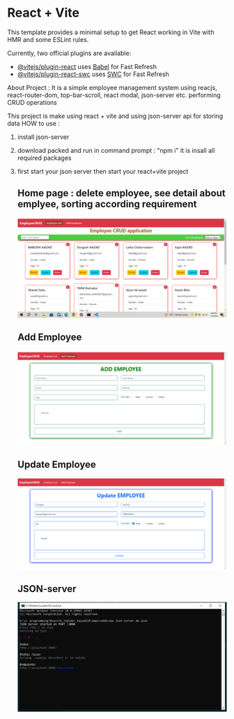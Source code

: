 # React + Vite

This template provides a minimal setup to get React working in Vite with HMR and some ESLint rules.

Currently, two official plugins are available:

- [@vitejs/plugin-react](https://github.com/vitejs/vite-plugin-react/blob/main/packages/plugin-react/README.md) uses [Babel](https://babeljs.io/) for Fast Refresh
- [@vitejs/plugin-react-swc](https://github.com/vitejs/vite-plugin-react-swc) uses [SWC](https://swc.rs/) for Fast Refresh

About Project : It is a simple employee management system using reacjs, react-router-dom, top-bar-scroll, react modal, json-server etc. performing CRUD operations

This project is make using react + vite and using json-server api for storing data 
HOW to use : 
1. install json-server
2. download packed and run in command prompt : "npm i"  it is insall all required packages
3. first start your json server then start your react+vite project

   <p text="center">
   <h2>Home page : delete employee, see detail about emplyee, sorting according requirement </h2>
     <img src="./src/PictureFolder/home.PNG"  />
     <br>
    <h2> Add Employee </h2>
     <img src="./src/PictureFolder/add Employee.PNG"  />
      <br>
    <h2> Update Employee </h2>
     <img src="./src/PictureFolder/update Employee.PNG"  />
     <br>
    <h2> JSON-server </h2>
     <img src="./src/PictureFolder/jsonServer.PNG"  />
   </p>